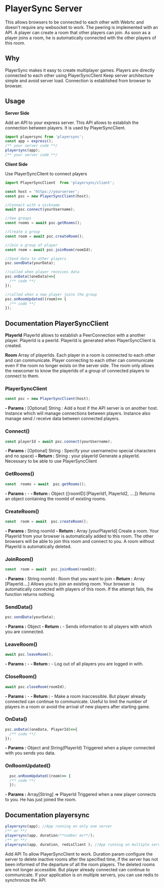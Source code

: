 # PlayerSync Server

This allows browsers to be connected to each other with Webrtc and doesn't require any websocket to work. The peering is implemented with an API. A player can create a room that other players can join. As soon as a player joins a room, he is automatically connected with the other players of this room.


## Why 
PlayerSync makes it easy to create multiplayer games.
Players are directly connected to each other using PlayerSyncClient
Keep server architecture simple and avoid server load.
Connection is established from browser to browser.


## Usage

**Server Side**

Add an API to your express server.
This API allows to establish the connection between players.
It is used by PlayerSyncClient.

```js
import playersync from 'playersync';
const app = express();
/** your server code **/
playersync(app); 
/** your server code **/
```

**Client Side**


Use PlayerSyncClient to connect players

```js
import PlayerSyncClient  from 'playersync/client';

const host = 'https://yourserver';
const psc = new PlayerSyncClient(host);

//Connect with a nickname
await psc.connect(yourUsername);

//See groups
const rooms = await psc.getRooms();

//Create a group
const room = await psc.createRoom();

//Join a group of player
const room = await psc.joinRoom(roomId);

//Send data to other players
psc.sendData(yourData);

//called when player receives data
psc.onData((oneData)=>{
  /** code **/
});

//called when a new player joins the group
psc.onRoomUpdated((room)=> { 
  /** code **/
});

```

## Documentation PlayerSyncClient


**PlayerId**
PlayerId allows to establish a PeerConnection with a another player.
PlayerId is a peerId.
PlayerId is generated when PlayerSyncClient is created.

**Room**
Array of playerIds. 
Each player in a room is connected to each other and can communicate.
Player connecting to each other can communicate even if the room no longer exists on the server side.
The room only allows the newcomer to know the playerIds of a group of connected players to connect to them.



### PlayerSyncClient
```js
const psc = new PlayerSyncClient(host);
```
**- Params :** [Optional] String : Add a host if the API server is on another host.
Instance which will manage connections between players.
Instance  also manage send / receive data between connected players.

### Connect()
```js
const playerId = await psc.connect(yourUsername);
```
**- Params :** [Optional] String :  Specify your username(no special characters and no space)
**- Return :** String : your playerId
Generate a playerId. Necessary to be able to use PlayerSyncClient

### GetRooms()
```js
const  rooms = await  psc.getRooms();
```
**- Params :** -
**- Return :** Object {[roomID]:[PlayerId1, PlayerId2, ....]}
Returns an object containing the roomId of existing rooms.


### CreateRoom()
```js
const  room = await  psc.createRoom();
```
**- Params :** String roomId
**- Return :** Array [yourPlayerId]
Create a room.
Your PlayerId from your browser is automatically added to this room. The other browsers will be able to join this room and connect to you.
A room without PlayerId is automatically deleted.


### JoinRoom()
```js
const  room = await  psc.joinRoom(roomId);
```
**- Params :** String roomId : Room that you want to join
**- Return :** Array [PlayerId....]
Allows you to join an existing room.
Your browser is automatically connected with players of this room.
If the attempt fails, the function returns nothing.


### SendData()
```js
psc.sendData(yourData);
```
**- Params :** Object
**- Return :** -
Sends information to all players with which you are connected.


### LeaveRoom()
```js
await psc.leaveRoom();
```
**- Params :** -
**- Return :** -
Log out of all players you are logged in with.

### CloseRoom()
```js
await psc.closeRoom(roomId);
```
**- Params :** -
**- Return :** -
Make a room inaccessible.
But player already connected can continue to communicate.
Useful to limit the number of players in a room or avoid the arrival of new players after starting game.


### OnData()
```js
psc.onData((oneData, PlayerId)=>{
  /** code **/
});
```
**- Params :** Object and String(PlayerId)
Triggered when a player connected with you sends you data.


### OnRoomUpdated()
```js
  psc.onRoomUpdated((room)=> {
  /** code **/
  });
```
**- Params :** Array[String] => PlayerId
Triggered when a new player connects to you. He has just joined the room.

## Documentation playersync


```js
playersync(app); //App running on only one server
/** or **/
playersync(app, duration/**number ms**/);
/** or **/
playersync(app, duration, redisClient ); //App running on multiple servers
```

Add API To allow PlayerSyncClient to work.
Duration param configure the server to delete inactive rooms after the specified time, if the server has not been informed of the departure of all the room players.
The deleted rooms are not longer accessible. But player already connected can continue to communicate.
If your application is on multiple servers, you can use redis to synchronize the API.


